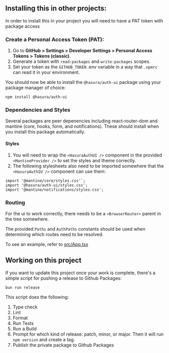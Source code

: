 ## Installing this in other projects:

In order to install this in your project you will need to have a PAT token with package access

### Create a Personal Access Token (PAT):

1. Go to **GitHub > Settings > Developer Settings > Personal Access Tokens > Tokens (classic)**.
2. Generate a token with `read:packages` and `write:packages` scopes.
3. Set your token as the `GITHUB_TOKEN` .env variable in a way that `.npmrc` can read it in your environment. 

You should now be able to install the `@hasura/auth-ui` package using your package manager of choice:

```
npm install @hasura/auth-ui
```

### Dependencies and Styles

Several packages are peer depenencies including react-router-dom and mantine (core, hooks, form, and notifications). These should install when you install this package automatically.

#### Styles

1. You will need to wrap the `<HasuraAuthUI />` component in the provided `<MantineProvider />` to set the styles and theme correctly.
2. The following stylesheets also need to be imported somewhere that the `<HasuraAuthIU />` component can use them:


```
import '@mantine/core/styles.css'`;
import '@hasura/auth-ui/styles.css';
import '@mantine/notifications/styles.css';
```

### Routing

For the ui to work correctly, there needs to be a `<BrowserRouter>` parent in the tree somewhere.

The provided `Paths` and `AuthPaths` constants should be used when determining which routes need to be resolved.

To see an example, refer to [src/App.tsx](https://github.com/hasura/hasura-auth-ui/blob/master/src/App.tsx)

## Working on this project

If you want to update this project once your work is complete, there's a simple script for pushing a release to Github Packages:

```
bun run release
```

This script does the following:

1. Type check
2. Lint
3. Format
4. Run Tests
5. Run a Build
6. Prompt for which kind of release: patch, minor, or major. Then it will run `npm version` and create a tag.
7. Publish the private package to Github Packages
